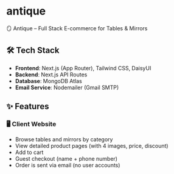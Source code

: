 # antique
🪞 Antique – Full Stack E-commerce for Tables & Mirrors

## 🛠 Tech Stack

- **Frontend**: Next.js (App Router), Tailwind CSS, DaisyUI
- **Backend**: Next.js API Routes
- **Database**: MongoDB Atlas
- **Email Service**: Nodemailer (Gmail SMTP)


## ✨ Features

### 🖥 Client Website
- Browse tables and mirrors by category
- View detailed product pages (with 4 images, price, discount)
- Add to cart
- Guest checkout (name + phone number)
- Order is sent via email (no user accounts)
